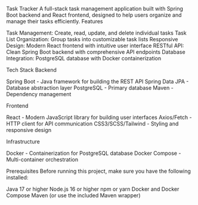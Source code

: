 Task Tracker
A full-stack task management application built with Spring Boot backend and React frontend, designed to help users organize and manage their tasks efficiently.
Features

Task Management: Create, read, update, and delete individual tasks
Task List Organization: Group tasks into customizable task lists
Responsive Design: Modern React frontend with intuitive user interface
RESTful API: Clean Spring Boot backend with comprehensive API endpoints
Database Integration: PostgreSQL database with Docker containerization

Tech Stack
Backend

Spring Boot - Java framework for building the REST API
Spring Data JPA - Database abstraction layer
PostgreSQL - Primary database
Maven - Dependency management

Frontend

React - Modern JavaScript library for building user interfaces
Axios/Fetch - HTTP client for API communication
CSS3/SCSS/Tailwind - Styling and responsive design

Infrastructure

Docker - Containerization for PostgreSQL database
Docker Compose - Multi-container orchestration

Prerequisites
Before running this project, make sure you have the following installed:

Java 17 or higher
Node.js 16 or higher
npm or yarn
Docker and Docker Compose
Maven (or use the included Maven wrapper)
